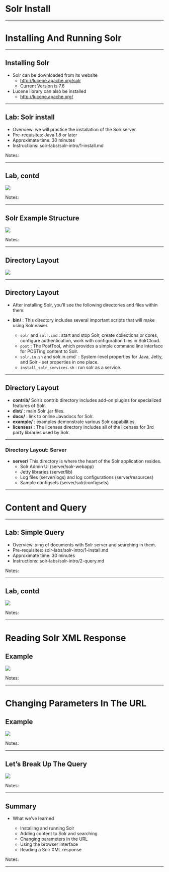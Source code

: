 # Solr Install 

---


# Installing And Running Solr

---


## Installing Solr

 * Solr can be downloaded from its website
   - http://lucene.apache.org/solr
   - Current Version is 7.6
 * Lucene library can also be installed
   - http://lucene.apache.org/

---

## Lab: Solr install

- Overview: we will practice the installation of the Solr server.
- Pre-requisites: Java 1.8 or later  
- Approximate time: 30 minutes
- Instructions: solr-labs/solr-intro/1-install.md


Notes:


---

## Lab, contd

![](../images/slor-01.png) <!-- {"left" : 1.18, "top" : 0.92, "height" : 6.3, "width" : 7.61} -->



Notes:


---

## Solr Example Structure


![](../images/solr-structure.png) <!-- {"left" : 0.71, "top" : 1.34, "height" : 5.36, "width" : 8.83} -->


Notes:


---


## Directory Layout

![](../images/solr-directory-layout.png) <!-- {"left" : 1.02, "top" : 2.14, "height" : 3.69, "width" : 8.21} -->



---


## Directory Layout
* After installing Solr, you’ll see the following directories and files within them:

* **bin/** :  This directory includes several important scripts that will make using Solr easier.
  -  `solr` and `solr.cmd` : start and stop Solr, create  collections or cores, configure authentication, work with configuration files in SolrCloud.
  - `post` : The PostTool, which provides a simple command line interface for POSTing content to Solr.
  - `solr.in.sh` and solr.in.cmd` :  System-level properties for Java, Jetty, and Solr - set properties in one place.
  - `install_solr_services.sh` : run solr as a service.

---

## Directory Layout

 * **contrib/** Solr’s contrib directory includes add-on plugins for specialized features of Solr.
 * **dist/** :  main Solr .jar files.
 * **docs/**  : link to online Javadocs for Solr.
 * **example/** :  examples demonstrate various Solr capabilities.
 * **licenses/** :  The licenses directory includes all of the licenses for 3rd party libraries used by Solr.

---

### Directory Layout: Server

 * **server/** This directory is where the heart of the Solr application resides. 
   - Solr Admin UI (server/solr-webapp)
   - Jetty libraries (server/lib)
   - Log files (server/logs) and log configurations (server/resources)
   - Sample configsets (server/solr/configsets)


---

# Content and Query 


---

## Lab: Simple Query

- Overview: xing of documents with Solr server and searching in them.
- Pre-requisites: solr-labs/solr-intro/1-install.md  
- Approximate time: 30 minutes
- Instructions: solr-labs/solr-intro/2-query.md


Notes:


---

## Lab, contd

![](../images/solr-02.png) <!-- {"left" : 0.71, "top" : 1.34, "height" : 5.36, "width" : 8.83} -->


Notes:


---

# Reading Solr XML Response

## Example

![](../images/solr-03.png) <!-- {"left" : 1.02, "top" : 0.9, "height" : 6.45, "width" : 8.22} -->


Notes:


---

# Changing Parameters In The URL

## Example

![](../images/solr-04.png) <!-- {"left" : 1.83, "top" : 0.96, "height" : 6.23, "width" : 6.59} -->

Notes:


---

## Let’s Break Up The Query


![](../images/query.png) <!-- {"left" : 0.6, "top" : 2.46, "height" : 2.58, "width" : 9.06} -->


Notes:


---

## Summary

  * What we’ve learned

    - Installing and running Solr
    - Adding content to Solr and searching
    - Changing parameters in the URL
    - Using the browser interface
    - Reading a Solr XML response


Notes:


---




